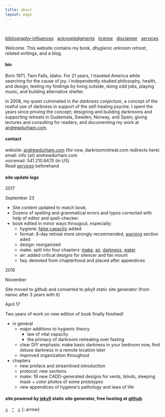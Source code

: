```yaml
---
title: about
layout: page
---
```


&nbsp;

[bibliography-influences](./bibliography-influences/) &nbsp; [acknowledgments](./acknowledgments/) &nbsp; [license](./license/) &nbsp; [disclaimer](./disclaimer/) &nbsp; [services](./services)

Welcome. This website contains my book, <em>dhygienic arkroom retreat</em>, related writings, and a blog.

#### bio

Born 1971, Twin Falls, Idaho. For 21 years, I traveled America while searching for the cause of joy. I independently studied philosophy, health, and design, testing my findings by living outside, doing odd jobs, playing music, and building alternative shelter. 

In 2008, my quest culminated in _the darkness conjecture_, a concept of the restful use of darkness in support of the self​-healing psyche. I spent the years since proving the concept; designing and building darkrooms and supporting retreats in Guatemala, Sweden, Norway, and Spain; giving lectures and consulting for readers; and documenting my work at [andrewdurham.com](/).

#### contact

website: [andrewdurham.com](/) (for now, darkroomretreat.com redirects here)  
email: info {at} andrewdurham.com  
voicemail: 541.210.8470 (in US)  
Read [services](./services) beforehand

#### site update logs

2017

September 23

- Site content updated to match book. 
- Dozens of spelling and grammatical errors and typos corrected with help of editor and spell-checker.
- book edited in minor ways througout, especially:
    - hygiene: [false capacity](/hygiene#false-capacity) added
    - format: 8-day retreat more strongly recommended, [warning](/format#warning) section aded
    - design: reorganized
    - make: split into four chapters: [make](/make), [air](/air), [darkness](/darkness), [water](/water)
    - air: added critical designs for silencer and fan mount
    - faq: demoted from chapterhood and placed after appendices 
    
2016 

November

Site moved to github and converted to jekyll static site generator (from nanoc after 3 years with it)

April 17

Two years of work on new edition of book finally finished!

- in general
    - major additions to hygienic theory
        - law of vital capacity
        - the primacy of darkroom retreating over fasting
    - clear DIY emphasis: make basic darkness in your bedroom now, find deluxe darkness in a remote location later
    - improved organization throughout
- chapters
    - new preface and streamlined introduction
    - protocol: new sections
    - make: 19 new CADD-generated designs for vents, blinds, sleeping mask + color photos of some prototypes
    - new appendices of hygiene's pathology and laws of life

#### site powered by [jekyll](https://jekyllrb.com) static site generator, free hosting at [github](https://github.com)


[&lt;](/appendix-pathology/)&nbsp;&nbsp;&nbsp;[`^`](/)&nbsp;&nbsp;&nbsp;[&gt;](./bibliography-influences/)
{:.arrow}

<!--
- [bibliography-influences](./bibliography-influences/)
- [acknowledgments](./acknowledgments/)
- [license](./license/)
- [disclaimer](./disclaimer/)
- [services](./services/)
{:.submenu}

&nbsp;
-->
